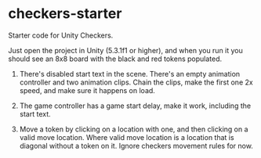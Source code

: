 checkers-starter
================

Starter code for Unity Checkers.

Just open the project in Unity (5.3.1f1 or higher), and when you run it you should see an 8x8 board with the black and red tokens populated.

1) There's disabled start text in the scene. There's an empty animation controller and two animation clips. Chain the clips, make the first one 2x speed, and make sure it happens on load.

2) The game controller has a game start delay, make it work, including the start text.

3) Move a token by clicking on a location with one, and then clicking on a valid move location. Where valid move location is a location that is diagonal without a token on it. Ignore checkers movement rules for now.


